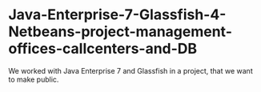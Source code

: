 Java-Enterprise-7-Glassfish-4-Netbeans-project-management-offices-callcenters-and-DB
====================================================================================

We worked with Java Enterprise 7 and Glassfish in a project, that we want to make public.
